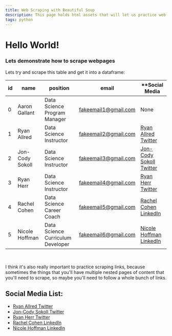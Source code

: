 ```yaml
---
title: Web Scraping with Beautiful Soup
description: This page holds html assets that will let us practice web scraping
tags: python
---
```



<h1 id="title"> Hello World! </h1>

<h3 class="subtitle">Lets demonstrate how to scrape webpages</h3>

Lets try and scrape this table and get it into a dataframe:

| **id** | **name**        | **position**                      | **email**            | **Social Media                                                        |
|--------|-----------------|-----------------------------------|----------------------|-----------------------------------------------------------------------|
| 0      | Aaron Gallant   | Data Science Program Manager      | fakeemail1@gmail.com | None                                                                  |
| 1      | Ryan Allred     | Data Science Instructor           | fakeemail2@gmail.com | [Ryan Allred Twitter](https://twitter.com/ryanallred)                 |
| 2      | Jon-Cody Sokoll | Data Science Instructor           | fakeemail3@gmail.com | [Jon-Cody Sokoll Twitter](https://twitter.com/Jon_Cody_)              |
| 3      | Ryan Herr       | Data Science Instructor           | fakeemail4@gmail.com | [Ryan Herr Twitter](https://twitter.com/rrherr)                       |
| 4      | Rachel Cohen    | Data Science Career Coach         | fakeemail5@gmail.com | [Rachel Cohen LinkedIn](https://www.linkedin.com/in/rachelfuldcohen/) |
| 5      | Nicole Hoffman  | Data Science Curriculum Developer | fakeemail6@gmail.com | [Nicole Hoffman LinkedIn](https://www.linkedin.com/in/nwhoffman2016/) |

<br>

<p>I think it's also really important to practice scraping links, because sometimes the things that you'll have multiple nested pages of content that you'll need to scrape, so maybe you'll need to follow a whole bunch of links.</p>

<h2 class="section">Social Media List:</h2>
<ul id='social-media-list'>
  <li class='sm-list-item'><a href="https://twitter.com/ryanallred">Ryan Allred Twitter</a></li>
  <li class='sm-list-item'><a href="https://twitter.com/Jon_Cody_">Jon-Cody Sokoll Twitter</a></li>
  <li class='sm-list-item'><a href="https://twitter.com/rrherr">Ryan Herr Twitter</a></li>
  <li class='sm-list-item'><a href="https://www.linkedin.com/in/rachelfuldcohen/">Rachel Cohen LinkedIn</a></li>
  <li class='sm-list-item'><a href="https://www.linkedin.com/in/nwhoffman2016/">Nicole Hoffman LinkedIn</a></li>  
<ul>


